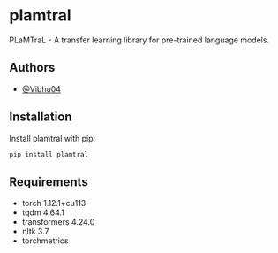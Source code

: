 
# plamtral

PLaMTraL - A transfer learning library for pre-trained language models.


## Authors

- [@Vibhu04](https://www.github.com/Vibhu04)


## Installation

Install plamtral with pip:

```bash
pip install plamtral
```

## Requirements

* torch 1.12.1+cu113
* tqdm 4.64.1
* transformers 4.24.0
* nltk 3.7
* torchmetrics
    